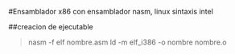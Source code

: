 #Ensamblador x86 con ensamblador nasm, linux sintaxis intel

##creacion de ejecutable
>nasm -f elf nombre.asm
>ld -m elf_i386 -o nombre nombre.o